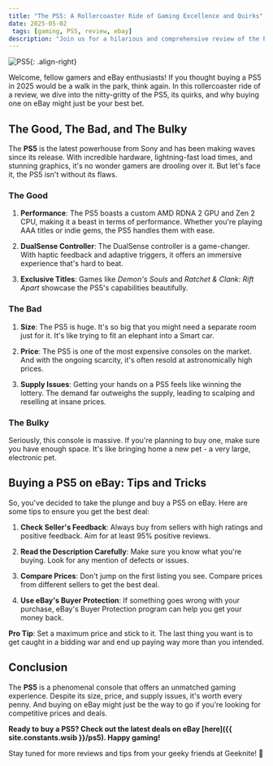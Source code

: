 ```yaml
---
title: "The PS5: A Rollercoaster Ride of Gaming Excellence and Quirks"
date: 2025-05-02
 tags: [gaming, PS5, review, ebay]
description: "Join us for a hilarious and comprehensive review of the PS5 available on eBay in 2025. From its impressive specs to the quirks that make you chuckle, we've got it all!"
---
```


![PS5](https://i.imgur.com/hfOlYVsm.jpg){: .align-right}

Welcome, fellow gamers and eBay enthusiasts! If you thought buying a PS5 in 2025 would be a walk in the park, think again. In this rollercoaster ride of a review, we dive into the nitty-gritty of the PS5, its quirks, and why buying one on eBay might just be your best bet.

## The Good, The Bad, and The Bulky

The **PS5** is the latest powerhouse from Sony and has been making waves since its release. With incredible hardware, lightning-fast load times, and stunning graphics, it's no wonder gamers are drooling over it. But let's face it, the PS5 isn't without its flaws.

### The Good

1. **Performance**: The PS5 boasts a custom AMD RDNA 2 GPU and Zen 2 CPU, making it a beast in terms of performance. Whether you're playing AAA titles or indie gems, the PS5 handles them with ease.

2. **DualSense Controller**: The DualSense controller is a game-changer. With haptic feedback and adaptive triggers, it offers an immersive experience that's hard to beat.

3. **Exclusive Titles**: Games like *Demon's Souls* and *Ratchet & Clank: Rift Apart* showcase the PS5's capabilities beautifully.

### The Bad

1. **Size**: The PS5 is huge. It's so big that you might need a separate room just for it. It's like trying to fit an elephant into a Smart car.

2. **Price**: The PS5 is one of the most expensive consoles on the market. And with the ongoing scarcity, it's often resold at astronomically high prices.

3. **Supply Issues**: Getting your hands on a PS5 feels like winning the lottery. The demand far outweighs the supply, leading to scalping and reselling at insane prices.

### The Bulky

Seriously, this console is massive. If you're planning to buy one, make sure you have enough space. It's like bringing home a new pet - a very large, electronic pet.

## Buying a PS5 on eBay: Tips and Tricks

So, you've decided to take the plunge and buy a PS5 on eBay. Here are some tips to ensure you get the best deal:

1. **Check Seller's Feedback**: Always buy from sellers with high ratings and positive feedback. Aim for at least 95% positive reviews.

2. **Read the Description Carefully**: Make sure you know what you're buying. Look for any mention of defects or issues.

3. **Compare Prices**: Don't jump on the first listing you see. Compare prices from different sellers to get the best deal.

4. **Use eBay's Buyer Protection**: If something goes wrong with your purchase, eBay's Buyer Protection program can help you get your money back.

**Pro Tip**: Set a maximum price and stick to it. The last thing you want is to get caught in a bidding war and end up paying way more than you intended.

## Conclusion

The **PS5** is a phenomenal console that offers an unmatched gaming experience. Despite its size, price, and supply issues, it's worth every penny. And buying on eBay might just be the way to go if you're looking for competitive prices and deals.

**Ready to buy a PS5? Check out the latest deals on eBay [here]({{ site.constants.wsib }}/ps5). Happy gaming!**

Stay tuned for more reviews and tips from your geeky friends at Geeknite! 🚀
